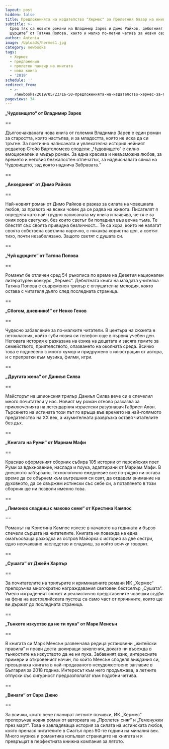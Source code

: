 ```yaml
---
layout: post
hidden: false
title: Предложенията на издателство "Хермес" за Пролетния базар на книгата 2019
subtitle: >-
  Сред тях са новите романи на Владимир Зарев и Димо Райков, дебютният „Чуй
  щурците“ от Татяна Попова, както и малко по-летни четива за новия сезон
author: Antonia
image: /Uploads/hermes1.jpg
category: newbooks
tags:
  - Хермес
  - предложения
  - пролетен панаир на книгата
  - нова книга
  - '2019'
schedule: ''
redirect_from:
  - >-
    /newbooks/2019/05/23/16-50-предложенията-на-издателство-хермес-за-пролетния-базар-на-книгата-2019
pageviews: 34
---
```

**„Чудовището“ от Владимир Зарев**

\==

Дългоочакваната нова книга от големия Владимир Зарев е един роман за старостта, която настъпва, и за младостта, която не иска да си тръгне. За поетично написаната и увлекателна история нейният редактор Стойо Вартоломеев споделя: „Чудовището“ е силно емоционален и мъдър роман. За една красива и невъзможна любов, за времето и неговия безжалостен отпечатък, за надвисналата сянка на Чудовището, зад която наднича Забравата.“

\==

**„Анхедония“ от Димо Райков**

\==

Най-новият роман от Димо Райков е разказ за силата на човешката любов, за правото на всеки човек да се радва на живота. Писателят я определя като най-трудно написаната му книга и заявява, че тя е за ония хора светулки, без които светът би попаднал във вечна тъма. Те блестят със своята привидна безличност... Те са хора, които не налагат своята собствена светлина нарочно, с някаква користна цел, а светят тихо, почти незабелязано. Защото светят с душата си.

\==

**„Чуй щурците“ от Татяна Попова**

\==

Романът бе отличен сред 54 ръкописа по време на Деветия национален литературен конкурс „Хермес“. Дебютната книга на младата учителка Татяна Попова е съвременен трилър с оглушителна мелодия, която остава с читателя дълго след последната страница.

\==

**„Сбогом, дневнико!“ от Ненко Генов**

\==

Чудесно забавление за по-малките читатели. В центъра на сюжета е петокласник, който губи новия си телефон още в първия учебен ден.  Неговата история е разказана на езика на децатата и засяга темите за семейството, приятелството, опазването на околната среда. Всичко това е поднесено с много хумор и придружено с илюстрации от автора, и с препратки към музика, филми, игри.

\==

**„Другата жена“ от Даниъл Силва**

\==

Майсторът на шпионския трилър Даниъл Силва вече си е спечелил много почитатели у нас. Новият му роман отново разказва за приключенията на легендарния израелски разузнавач Габриел Алон. Търсенето на истината този път го връща във времето на най-голямото предателство на XX век, а изумителната развръзка оставя читателите без дъх.

\==

**„Книгата на Руми“ от Мариам Мафи**

\==

Красиво оформеният сборник събира 105 истории от персийския поет Руми за вдъхновение, наслада и поука, адаптирани от Мариам Мафи. В днешното забързано, технологично ежедневие все по-рядко ни остава време да се обърнем към вътрешния си свят, да отдадем внимание на духовното, да се свържем истински със себе си, а потапянето в този сборник ще ни позволи именно това.

\==

**„Лимонов сладкиш с маково семе“ от Кристина Кампос**

\==

Романът на Кристина Кампос излезе в началото на годината и бързо спечели сърцата на читателите. Книгата ни повежда на една омагьосваща разходка из остров Майорка с история за две сестри, едно неочаквано наследство и сладкиш, за който всички говорят.

\==

**„Сушата“ от Джейн Харпър**

\==

За почитателите на трилърите и криминалните романи ИК „Хермес“ препоръчва  многократно награждавания световен бестселър „Сушата“. Умело изграденият сюжет и реалистично представените човешки съдби на фона на австралийската пустош са само част от причините, които ще ви държат до последната страница.

\==

**„Тънкото изкуство да не ти пука“ от Марк Менсън**

\==

В книгата си Марк Менсън развенчава редица установени „житейски правила“ и прави доста шокиращи заявления, докато ни въвежда в тънкостите на изкуството да не ни пука. Забавният език, интересните примери и откровеният начин, по който Менсън споделя виждания си, превърнаха книгата в най-продаваното нехудожествено заглавие в България за 2018 година. Интересът към него продължава, а летните отпуски със сигурност предразполагат към подобни четива.

\==

**„Винаги“ от Сара Джио**

\==

За всички, които вече планират летните почивки, ИК „Хермес“ препоръчва новия роман от авторката на „Пролетен сняг“ и „Теменужки през март“. Това е завладяваща история за силата на истинската любов, която пренася читателите в Сиатъл през 90-те години на миналия век. Много музика и романтика изпълват страниците на книгата и я превръщат в перфектната книжна компания за лятото.
